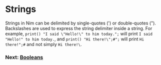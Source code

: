 # Strings

Strings in Nim can be delimited by single-quotes (') or double-quotes ("). Backslashes are used to express the string delimiter inside a string. For example, `print() "I said \"Hello!\" to him today.";` will print `I said "Hello!" to him today.`, and `print() "Hi there!\";#";` will print `Hi there!";#` and not simply `Hi there!\`.

### Next: [Booleans](BOOLEANS.MD)
